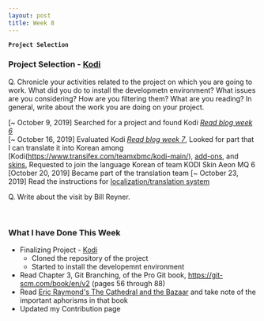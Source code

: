 ```yaml
---
layout: post
title: Week 8
---
```


**`Project Selection`**

### Project Selection - [Kodi](https://kodi.tv/)
Q. Chronicle your activities related to the project on which you are going to work. What did you do to install the developmetn environment? What issues are you considering? How are you filtering them? What are you reading? In general, write about the work you are doing on your project.

[~ October 9, 2019]   Searched for a project and found Kodi [_Read blog week 6_](https://hunter-college-ossd-fall-2019.github.io/nancydocode-weekly/week06/)  
[~ October 16, 2019]  Evaluated Kodi [_Read blog week 7_](https://hunter-college-ossd-fall-2019.github.io/nancydocode-weekly/week07/), Looked for part that I can translate it into Korean among [Kodi(https://www.transifex.com/teamxbmc/kodi-main/), [add-ons](https://www.transifex.com/teamxbmc/xbmc-addons/), and [skins](https://www.transifex.com/teamxbmc/xbmc-skins/), Requested to join the language Korean of team KODI Skin Aeon MQ 6
[October 20, 2019]    Became part of the translation team
[~ October 23, 2019]  Read the instructions for [localization/translation system](https://kodi.wiki/index.php?title=Translation_System)




Q. Write about the visit by Bill Reyner. 

&nbsp;
&nbsp;
&nbsp;

### What I have Done This Week
- Finalizing Project - [Kodi]()
  - Cloned the repository of the project
  - Started to install the developemnt environment 
- Read Chapter 3, Git Branching, of the Pro Git book, https://git-scm.com/book/en/v2 (pages 56 through 88)
- Read [Eric Raymond's The Cathedral and the Bazaar](http://www.catb.org/~esr/writings/cathedral-bazaar/cathedral-bazaar/index.html) and take note of the important aphorisms in that book
- Updated my Contribution page
